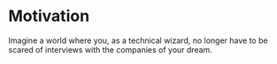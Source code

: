 # Motivation
Imagine a world where you, as a technical wizard, no longer have to be scared of interviews with the companies of your dream.